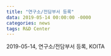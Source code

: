 ```yaml
---
title: "연구소/전담부서 등록"
data: 2019-05-14 00:00:00 -0000
categories: news 
tags: R&D Center
---
```


2019-05-14, 연구소/전담부서 등록, KOITA
